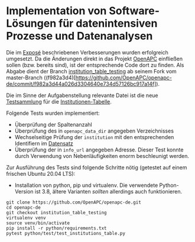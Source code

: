 
# Implementation von Software-Lösungen für datenintensiven Prozesse und Datenanalysen


Die im [Exposé](https://github.com/cbroschinski/MALIS-21.3-WPM_T9_Christoph_Broschinski/blob/master/Aufgabe_2_expos%C3%A9.md) beschriebenen Verbesserungen wurden erfolgreich umgesetzt. Da die Änderungen direkt in das Projekt [OpenAPC](https://github.com/OpenAPC/openapc-de) einfließen sollen (bzw. bereits sind), ist der entsprechende Code dort zu finden. Als Abgabe dient der Branch [institution_table_testing](https://github.com/OpenAPC/openapc-de/commits/institution_table_testing) ab seinem Fork vom master-Branch ((f982a3d4)[https://github.com/OpenAPC/openapc-de/commit/f982a3d44a026d3304640e734d57126bc917a14f]).

Die im Sinne der Aufgabenstellung relevante Datei ist die neue [Testsammlung](https://github.com/OpenAPC/openapc-de/blob/institution_table_testing/python/test/test_institutions_table.py) für die [Institutionen-Tabelle](https://github.com/OpenAPC/openapc-de/blob/institution_table_testing/data/institutions.csv).

Folgende Tests wurden implementiert:

- Überprüfung der Spaltenanzahl
- Überprüfung des in `openapc_data_dir` angegeben Verzeichnisses
- Wechselseitige Prüfung der `institution` mit den entsprechenden Identifiern im [Datensatz](https://github.com/OpenAPC/openapc-de/blob/institution_table_testing/data/apc_de.csv)
- Überprüfung der in `info_url` angegeben Adresse. Dieser Test konnte durch Verwendung von Nebenläufigkeiten enorm beschleunigt werden.

Zur Ausführung des Tests sind folgende Schritte nötig (getestet auf einem frischen Ubuntu 20.04 LTS):

- Installation von python, pip und virtualenv. Die verwendete Python-Version ist 3.8, ältere Varianten *sollten* allerdings auch funktionieren.

```
git clone https://github.com/OpenAPC/openapc-de.git
cd openapc-de
git checkout institution_table_testing
virtualenv venv
source venv/bin/activate
pip install -r python/requirements.txt
pytest python/test/test_institutions_table.py
```
